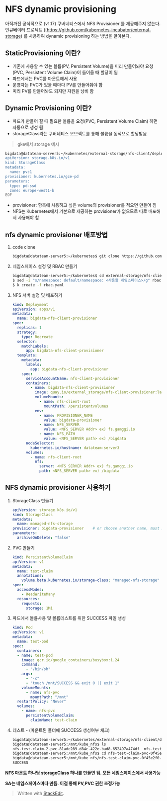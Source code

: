 # NFS dynamic provisioning

아직까진 공식적으로 (v1.17) 쿠버네티스에서 NFS Provisioner 를 제공해주지 않는다. 인큐베이터 프로젝트 ([https://github.com/kubernetes-incubator/external-storage) 를 사용하여 dynamic provisioning 하는 방법을 알아본다.


## StaticProvisioning 이란?
- 기존에 사용할 수 있는 볼륨(PV, Persistent Volume)을 미리 만들어놔야 요청(PVC, Persistent Volume Claim)이 들어올 때 할당이 됨  
- 파드에서는 PVC를 마운트해서 사용  
- 운영자는 PVC가 있을 때마다 PV를 만들어줘야 함  
- 미리 PV를 만들어놔도 되지만 자원을 낭비 함

##  Dynamic Provisioning 이란?

- 파드가 만들어 질 때 필요한 볼륨을 요청(PVC, Persistent Volume Claim) 하면 자동으로 생성 됨
- storageClass라는 쿠버네티스 오브젝트를 통해 볼륨을 동적으로 할당받음

> gke에서 storage 예시
``` bash
bigdata@datateam-server5:~/kubernetes/external-storage/nfs-client/deploy$ cat << EOF | k create -f -
apiVersion: storage.k8s.io/v1
kind: StorageClass
metadata:
  name: pvc1
provisioner: kubernetes.io/gce-pd
parameters:
  type: pd-ssd
  zone: europe-west1-b
EOF
```
- provisioner: 항목에 사용하고 싶은 volume의 provisioner를 적으면 만들어 짐  
 - NFS는 Kubernetes에서 기본으로 제공하는 provisioner가 없으므로 따로 배포해서 사용해야 함


## nfs dynamic provisioner 배포방법
1. code clone
	``` bash
	bigdata@datateam-server5:~/kubernetes$ git clone https://github.com/kubernetes-incubator/external-storage.git
	```
2. 네임스페이스 설정 및 RBAC 만들기
	``` bash
	bigdata@datateam-server5:~/kubernetes$ cd external-storage/nfs-client/deploy
	$ sed -i "s/namespace: default/namespace: <사용할 네임스페이스>/g" rbac.yaml deployment.yaml
	$ k create -f rbac.yaml
	```
3. NFS 서버 설정 및 배포하기
	```	 yaml
	kind: Deployment  
	apiVersion: apps/v1  
	metadata:  
	  name: bigdata-nfs-client-provisioner  
	spec:  
	  replicas: 1  
	  strategy:  
	    type: Recreate  
	  selector:  
	    matchLabels:  
	      app: bigdata-nfs-client-provisioner  
	  template:  
	    metadata:  
	      labels:  
	        app: bigdata-nfs-client-provisioner  
	    spec:  
	      serviceAccountName: nfs-client-provisioner  
	      containers:  
	        - name: bigdata-nfs-client-provisioner  
	          image: quay.io/external_storage/nfs-client-provisioner:latest  
	          volumeMounts:  
	            - name: nfs-client-root  
	              mountPath: /persistentvolumes  
	          env:  
	            - name: PROVISIONER_NAME  
	              value: bigdata-provisioner
	            - name: NFS_SERVER  
	              value: <NFS_SERVER Addr> ex) fs.gamggi.io
	            - name: NFS_PATH  
	              value: <NFS_SERVER path> ex) /bigdata
	      nodeSelector:  
	        kubernetes.io/hostname: datateam-server3   
	      volumes:  
	        - name: nfs-client-root  
	          nfs:  
	            server: <NFS_SERVER Addr> ex) fs.gamggi.io  
	            path: <NFS_SERVER path> ex) /bigdata
	```
	
## NFS dynamic provisioner 사용하기
1. StorageClass 만들기
	``` yaml
	apiVersion: storage.k8s.io/v1
	kind: StorageClass
	metadata:
	  name: managed-nfs-storage
	provisioner: bigdata-provisioner    # or choose another name, must match deployment's env PROVISIONER_NAME'
	parameters:
	  archiveOnDelete: "false"
	```
2. PVC 만들기
	``` yaml
	kind: PersistentVolumeClaim
	apiVersion: v1
	metadata:
	  name: test-claim
	  annotations:
	    volume.beta.kubernetes.io/storage-class: "managed-nfs-storage"
	spec:
	  accessModes:
	    - ReadWriteMany
	  resources:
	    requests:
	      storage: 1Mi
	```
3. 파드에서 볼륨사용 및 볼륨테스트를 위한 SUCCESS 파일 생성
	``` yaml
	kind: Pod
	apiVersion: v1
	metadata:
	  name: test-pod
	spec:
	  containers:
	  - name: test-pod
	    image: gcr.io/google_containers/busybox:1.24
	    command:
	      - "/bin/sh"
	    args:
	      - "-c"
	      - "touch /mnt/SUCCESS && exit 0 || exit 1"
	    volumeMounts:
	      - name: nfs-pvc
	        mountPath: "/mnt"
	  restartPolicy: "Never"
	  volumes:
	    - name: nfs-pvc
	      persistentVolumeClaim:
	        claimName: test-claim
	```
5.  테스트 - (마운트된 폴더에 SUCCESS 생성여부 체크)
	``` bash
	bigdata@datateam-server5:~/kubernetes/external-storage/nfs-client/deploy$ cd /mnt/kube_nfs/
	bigdata@datateam-server5:/mnt/kube_nfs$ ls
	nfs-test-claim-2-pvc-81ade289-d84c-422e-bad8-652497a474df  nfs-test-claim-pvc-0f45e2f0-7a97-4abb-b1dd-d8988352db21  test.file
	bigdata@datateam-server5:/mnt/kube_nfs$ cd nfs-test-claim-pvc-0f45e2f0-7a97-4abb-b1dd-d8988352db21/
	bigdata@datateam-server5:/mnt/kube_nfs/nfs-test-claim-pvc-0f45e2f0-7a97-4abb-b1dd-d8988352db21$ ls
	SUCCESS
	```


**NFS 마운트 하나당 storageClass 하나를 만들면 됨. 모든 네임스페이스에서 사용가능**

**SA는 네임스페이스마다 만듬. 이걸 통해 PV,PVC 권한 조정가능**

> Written with [StackEdit](https://stackedit.io/).
